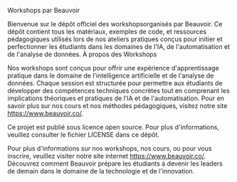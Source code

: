Workshops par Beauvoir

Bienvenue sur le dépôt officiel des workshopsorganisés par Beauvoir. Ce dépôt contient tous les matériaux, exemples de code, et ressources pédagogiques utilisés lors de nos ateliers pratiques conçus pour initier et perfectionner les étudiants dans les domaines de l'IA, de l'automatisation et de l'analyse de données.
À propos des Workshops

Nos workshops sont conçus pour offrir une expérience d'apprentissage pratique dans le domaine de l'intelligence artificielle et de l'analyse de données. Chaque session est structurée pour permettre aux étudiants de développer des compétences techniques concrètes tout en comprenant les implications théoriques et pratiques de l'IA et de l'automatisation. Pour en savoir plus sur nos cours et nos méthodes pédagogiques, visitez notre site https://www.beauvoir.co/.

Ce projet est publié sous licence open source. Pour plus d'informations, veuillez consulter le fichier LICENSE dans ce dépôt.

Pour plus d'informations sur nos workshops, nos cours, ou pour vous inscrire, veuillez visiter notre site internet https://www.beauvoir.co/. Découvrez comment Beauvoir prépare les étudiants à devenir les leaders de demain dans le domaine de la technologie et de l'innovation.
